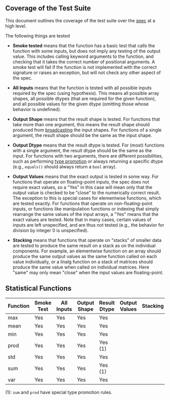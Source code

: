 ## Coverage of the Test Suite

This document outlines the coverage of the test suite over the
[spec](https://data-apis.org/array-api/) at a high level.

The following things are tested

* **Smoke tested** means that the function has a basic test that calls the
  function with some inputs, but does not imply any testing of the output
  value. This includes calling keyword arguments to the function, and checking
  that it takes the correct number of positional arguments. A smoke test will
  fail if the function is not implemented with the correct signature or raises
  an exception, but will not check any other aspect of the spec.

* **All Inputs** means that the function is tested with all possible inputs
  required by the spec (using hypothesis). This means all possible array
  shapes, all possible dtypes (that are required for the given function), and
  all possible values for the given dtype (omitting those whose behavior is
  undefined).

* **Output Shape** means that the result shape is tested. For functions that
  take more than one argument, this means the result shape should produced
  from
  [broadcasting](https://data-apis.org/array-api/latest/API_specification/broadcasting.html)
  the input shapes. For functions of a single argument, the result shape
  should be the same as the input shape.

* **Output Dtype** means that the result dtype is tested. For (most) functions
  with a single argument, the result dtype should be the same as the input.
  For functions with two arguments, there are different possibilities, such as
  performing [type
  promotion](https://data-apis.org/array-api/latest/API_specification/type_promotion.html)
  or always returning a specific dtype (e.g., `equals()` should always return
  a `bool` array).

* **Output Values** means that the exact output is tested in some way. For
  functions that operate on floating-point inputs, the spec does not require
  exact values, so a "Yes" in this case will mean only that the output value
  is checked to be "close" to the numerically correct result. The exception to
  this is special cases for elementwise functions, which are tested exactly.
  For functions that operate on non-floating-point inputs, or functions like
  manipulation functions or indexing that simply rearrange the same values of
  the input arrays, a "Yes" means that the exact values are tested. Note that
  in many cases, certain values of inputs are left unspecified, and are thus
  not tested (e.g., the behavior for division by integer 0 is unspecified).

* **Stacking** means that functions that operate on "stacks" of smaller data
  are tested to produce the same result on a stack as on the individual
  components. For example, an elementwise function on an array
  should produce the same output values as the same function called on each
  value individually, or a linalg function on a stack of matrices should
  produce the same value when called on individual matrices. Here "same" may
  only mean "close" when the input values are floating-point.

## Statistical Functions

| Function | Smoke Test | All Inputs | Output Shape | Result Dtype | Output Values | Stacking |
|----------|------------|------------|--------------|--------------|---------------|----------|
| max      | Yes        | Yes        | Yes          | Yes          |               |          |
| mean     | Yes        | Yes        | Yes          | Yes          |               |          |
| min      | Yes        | Yes        | Yes          | Yes          |               |          |
| prod     | Yes        | Yes        | Yes          | Yes (1)      |               |          |
| std      | Yes        | Yes        | Yes          | Yes          |               |          |
| sum      | Yes        | Yes        | Yes          | Yes (1)      |               |          |
| var      | Yes        | Yes        | Yes          | Yes          |               |          |

(1): `sum` and `prod` have special type promotion rules.
